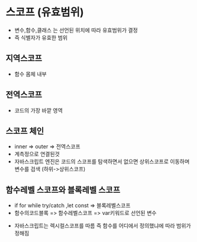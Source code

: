 # 스코프 (유효범위)

- 변수,함수,클래스 는 선언된 위치에 따라 유효범위가 결정
- 즉 식별자가 유효한 범위

## 지역스코프

- 함수 몸체 내부

## 전역스코프

- 코드의 가장 바깥 영역

## 스코프 체인

- inner => outer => 전역스코프
- 계측정으로 연결된것
- 자바스크립트 엔진은 코드의 스코프를 탐색하면서 없으면 상위스코프로 이동하며 변수를 검색 (하위->상위스코프)

## 함수레벨 스코프와 블록레벨 스코프

- if for while try/catch ,let const => 블록레벨스코프
- 함수의코드블록 => 함수레벨스코프 => var키워드로 선언된 변수

* 자바스크립트는 렉시컬스코프를 따름 즉 함수를 어디에서 정의했냐에 따라 범위가 정해짐
